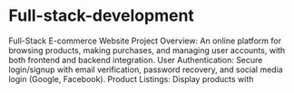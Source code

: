 # Full-stack-development
Full-Stack E-commerce Website Project Overview: An online platform for browsing products, making purchases, and managing user accounts, with both frontend and backend integration. User Authentication: Secure login/signup with email verification, password recovery, and social media login (Google, Facebook). Product Listings: Display products with
